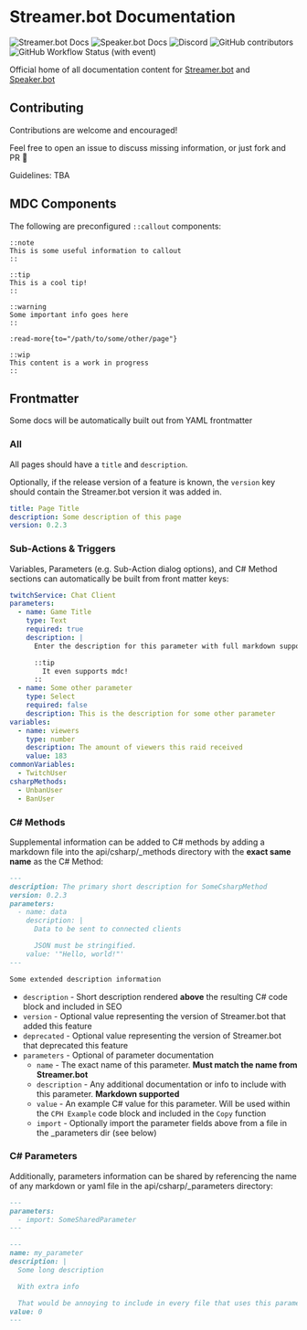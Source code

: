 # Streamer.bot Documentation

![Streamer.bot Docs](https://img.shields.io/badge/docs-streamerbot?label=Streamer.bot&color=%239c59f1&link=https%3A%2F%2Fdocs.streamer.bot)
![Speaker.bot Docs](https://img.shields.io/badge/docs-speakerbot?label=Speaker.bot&color=%239c59f1&link=https%3A%2F%2Fspeaker.bot)
![Discord](https://img.shields.io/discord/834650675224248362?logo=discord&label=Discord&color=rgb(82%2C%2094%2C%20235))
![GitHub contributors](https://img.shields.io/github/contributors/Streamerbot/docs?logo=github&label=Contributors)
![GitHub Workflow Status (with event)](https://img.shields.io/github/actions/workflow/status/Streamerbot/docs/deploy-streamerbot.yml)

Official home of all documentation content for [Streamer.bot](https://streamer.bot) and [Speaker.bot](https://speaker.bot)

## Contributing
Contributions are welcome and encouraged!

Feel free to open an issue to discuss missing information, or just fork and PR 💜

Guidelines: TBA

## MDC Components

The following are preconfigured `::callout` components:

```
::note
This is some useful information to callout
::

::tip
This is a cool tip!
::

::warning
Some important info goes here
::

:read-more{to="/path/to/some/other/page"}

::wip
This content is a work in progress
::
```


## Frontmatter
Some docs will be automatically built out from YAML frontmatter

### All
All pages should have a `title` and `description`.

Optionally, if the release version of a feature is known, the `version` key should contain the Streamer.bot version it was added in.

```yml
title: Page Title
description: Some description of this page
version: 0.2.3
```

### Sub-Actions & Triggers
Variables, Parameters (e.g. Sub-Action dialog options), and C# Method sections can automatically be built from front matter keys:

```yml [api/sub-actions/my-sub-action.md]
twitchService: Chat Client
parameters:
  - name: Game Title
    type: Text
    required: true
    description: |
      Enter the description for this parameter with full markdown support.

      ::tip
        It even supports mdc!
      ::
  - name: Some other parameter
    type: Select
    required: false
    description: This is the description for some other parameter
variables:
  - name: viewers
    type: number
    description: The amount of viewers this raid received
    value: 183
commonVariables:
  - TwitchUser
csharpMethods:
  - UnbanUser
  - BanUser
```

### C# Methods
Supplemental information can be added to C# methods by adding a markdown file into the api/csharp/_methods directory with the **exact same name** as the C# Method:


```md [_methods/SomeCsharpMethod.md]
---
description: The primary short description for SomeCsharpMethod
version: 0.2.3
parameters:
  - name: data
    description: |
      Data to be sent to connected clients

      JSON must be stringified.
    value: '"Hello, world!"'
---

Some extended description information
```

- `description` - Short description rendered **above** the resulting C# code block and included in SEO
- `version` - Optional value representing the version of Streamer.bot that added this feature
- `deprecated` - Optional value representing the version of Streamer.bot that deprecated this feature
- `parameters` - Optional of parameter documentation
    - `name` - The exact name of this parameter. **Must match the name from Streamer.bot**
    - `description` - Any additional documentation or info to include with this parameter. **Markdown supported**
    - `value` - An example C# value for this parameter. Will be used within the `CPH Example` code block and included in the `Copy` function
    - `import` - Optionally import the parameter fields above from a file in the  _parameters dir (see below)

### C# Parameters
Additionally, parameters information can be shared by referencing the name of any markdown or yaml file in the api/csharp/_parameters directory:

```md [_methods/SomeCsharpMethod.md]
---
parameters:
  - import: SomeSharedParameter
---
```

```md [_paramters/SomeSharedParamter]
---
name: my_parameter
description: |
  Some long description

  With extra info

  That would be annoying to include in every file that uses this parameter 😉
value: 0
---
```